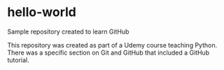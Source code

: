 # hello-world
Sample repository created to learn GitHub

This repository was created as part of a Udemy course teaching Python.  
There was a specific section on Git and GitHub that included a GitHub tutorial.
